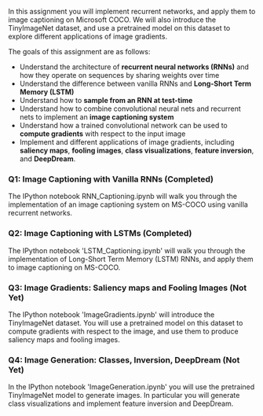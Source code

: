 In this assignment you will implement recurrent networks, and apply them to image captioning on Microsoft COCO. We will also introduce the TinyImageNet dataset, and use a pretrained model on this dataset to explore different applications of image gradients.

The goals of this assignment are as follows:

- Understand the architecture of **recurrent neural networks (RNNs)** and how they operate on sequences by sharing weights over time
- Understand the difference between vanilla RNNs and **Long-Short Term Memory (LSTM)**
- Understand how to **sample from an RNN at test-time**
- Understand how to combine convolutional neural nets and recurrent nets to implement an **image captioning system**
- Understand how a trained convolutional network can be used to **compute gradients** with respect to the input image
- Implement and different applications of image gradients, including **saliency maps**, **fooling images**, **class visualizations**, **feature inversion**, and **DeepDream**.

### Q1: Image Captioning with Vanilla RNNs (Completed)

The IPython notebook RNN_Captioning.ipynb will walk you through the implementation of an image captioning system on MS-COCO using vanilla recurrent networks.

### Q2: Image Captioning with LSTMs (Completed)

The IPython notebook 'LSTM_Captioning.ipynb' will walk you through the implementation of Long-Short Term Memory (LSTM) RNNs, and apply them to image captioning on MS-COCO.

### Q3: Image Gradients: Saliency maps and Fooling Images (Not Yet)

The IPython notebook 'ImageGradients.ipynb' will introduce the TinyImageNet dataset. You will use a pretrained model on this dataset to compute gradients with respect to the image, and use them to produce saliency maps and fooling images.

### Q4: Image Generation: Classes, Inversion, DeepDream (Not Yet)

In the IPython notebook 'ImageGeneration.ipynb' you will use the pretrained TinyImageNet model to generate images. In particular you will generate class visualizations and implement feature inversion and DeepDream.



